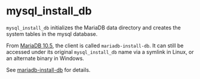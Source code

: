 
# mysql_install_db

`mysql_install_db` initializes the MariaDB data directory and creates the system tables in the mysql database.


From [MariaDB 10.5](../../../release-notes/mariadb-community-server/what-is-mariadb-105.md), the client is called `mariadb-install-db`. It can still be accessed under its original `mysql_install_db` name via a symlink in Linux, or an alternate binary in Windows.


See [mariadb-install-db](../../server-management/getting-installing-and-upgrading-mariadb/mariadb-install-db-exe.md) for details.

